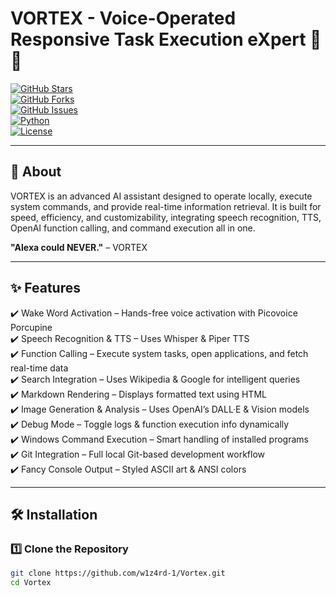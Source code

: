 # VORTEX - Voice-Operated Responsive Task Execution eXpert 🚀🤖  

[![GitHub Stars](https://img.shields.io/github/stars/w1z4rd-1/Vortex?style=flat-square)](https://github.com/w1z4rd-1/Vortex/stargazers)  
[![GitHub Forks](https://img.shields.io/github/forks/w1z4rd-1/Vortex?style=flat-square)](https://github.com/w1z4rd-1/Vortex/network/members)  
[![GitHub Issues](https://img.shields.io/github/issues/w1z4rd-1/Vortex?style=flat-square)](https://github.com/w1z4rd-1/Vortex/issues)  
[![Python](https://img.shields.io/badge/Python-3.12-blue?style=flat-square&logo=python)](https://www.python.org/)  
[![License](https://img.shields.io/github/license/w1z4rd-1/Vortex?style=flat-square)](./LICENSE)  

---

## 📌 About  
VORTEX is an advanced AI assistant designed to operate locally, execute system commands, and provide real-time information retrieval. It is built for speed, efficiency, and customizability, integrating speech recognition, TTS, OpenAI function calling, and command execution all in one.  

**"Alexa could NEVER."** – VORTEX  

---

## ✨ Features  
✔️ Wake Word Activation – Hands-free voice activation with Picovoice Porcupine  
✔️ Speech Recognition & TTS – Uses Whisper & Piper TTS  
✔️ Function Calling – Execute system tasks, open applications, and fetch real-time data  
✔️ Search Integration – Uses Wikipedia & Google for intelligent queries  
✔️ Markdown Rendering – Displays formatted text using HTML  
✔️ Image Generation & Analysis – Uses OpenAI’s DALL·E & Vision models  
✔️ Debug Mode – Toggle logs & function execution info dynamically  
✔️ Windows Command Execution – Smart handling of installed programs  
✔️ Git Integration – Full local Git-based development workflow  
✔️ Fancy Console Output – Styled ASCII art & ANSI colors  

---

## 🛠 Installation  

### 1️⃣ Clone the Repository  
```bash
git clone https://github.com/w1z4rd-1/Vortex.git
cd Vortex

